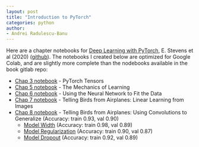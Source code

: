```yaml
---
layout: post
title: "Introduction to PyTorch"
categories: python
author:
- Andrei Radulescu-Banu
---
```


Here are a chapter notebooks for [Deep Learning with PyTorch](https://pytorch.org/assets/deep-learning/Deep-Learning-with-PyTorch.pdf), E. Stevens et al (2020) ([github](https://github.com/deep-learning-with-pytorch/dlwpt-code)). The notebooks I created below are optimized for Google Colab, and are slightly more complete than the nodebooks available in the book gitlab repo:
* [Chap 3 notebook](https://colab.research.google.com/drive/1fBOnexT_67V1wVaHB-3UQrkuIy3tyndL) - PyTorch Tensors
* [Chap 5 notebook](https://colab.research.google.com/drive/1ouky-tdUJ-bXjVL2HSOW69vKHknwhQdf) - The Mechanics of Learning
* [Chap 6 notebook](https://colab.research.google.com/drive/1RXFudMCOCVSCzOd9xXyCLLmliBzRYRxv?usp=sharing) - Using the Neural Network to Fit the Data
* [Chap 7 notebook](https://colab.research.google.com/drive/1IUKCMi2sMXw0pX3R1MZt6vy8UiBcWEco?usp=sharing) - Telling Birds from Airplanes: Linear Learning from Images
* [Chap 8 notebook](https://colab.research.google.com/drive/1AS1Z1JfvjKODejy0G57lem5Y86JIK5Yh?usp=sharing) - Telling Birds from Airplanes: Using Convolutions to Generalize (Accuracy: train 0.93, val 0.90)
  * [Model Width](https://colab.research.google.com/drive/1Qw4Rtta3-7flR1ozMaHLmESc-CUUbwFp?usp=sharing) (Accuracy: train 0.98, val 0.89)
  * [Model Regularization](https://colab.research.google.com/drive/1A7sl36qPDQxDxbw0rPonDvo167bpW-6a?usp=sharing) (Accuracy: train 0.90, val 0.87)
  * [Model Dropout](https://colab.research.google.com/drive/1Qw4Rtta3-7flR1ozMaHLmESc-CUUbwFp?usp=sharing) (Accuracy: train 0.92, val 0.89)